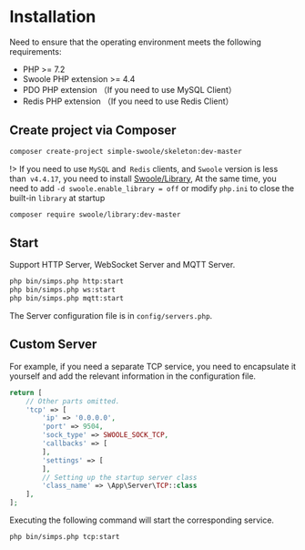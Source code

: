 # Installation

Need to ensure that the operating environment meets the following requirements:

* PHP >= 7.2
* Swoole PHP extension >= 4.4
* PDO PHP extension （If you need to use MySQL Client）
* Redis PHP extension （If you need to use Redis Client）

## Create project via Composer

```bash
composer create-project simple-swoole/skeleton:dev-master
```

!> If you need to use `MySQL` and` Redis` clients, and `Swoole` version is less than` v4.4.17`, you need to install [Swoole/Library](https://github.com/swoole/library), At the same time, you need to add `-d swoole.enable_library = off` or modify `php.ini` to close the built-in `library` at startup

```bash
composer require swoole/library:dev-master
```

## Start

Support HTTP Server, WebSocket Server and MQTT Server.

```bash
php bin/simps.php http:start
php bin/simps.php ws:start
php bin/simps.php mqtt:start
```

The Server configuration file is in `config/servers.php`.

## Custom Server

For example, if you need a separate TCP service, you need to encapsulate it yourself and add the relevant information in the configuration file.

```php
return [
    // Other parts omitted.
    'tcp' => [
        'ip' => '0.0.0.0',
        'port' => 9504,
        'sock_type' => SWOOLE_SOCK_TCP,
        'callbacks' => [
        ],
        'settings' => [
        ],
        // Setting up the startup server class
        'class_name' => \App\Server\TCP::class
    ],
];
```

Executing the following command will start the corresponding service.

```shell
php bin/simps.php tcp:start
```